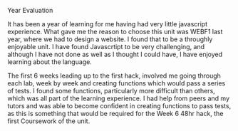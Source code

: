 Year Evaluation

It has been a year of learning for me having had very little javascript experience. What gave me the reason to choose this unit was WEBF1 last year, where we had to design a website. I found that to be a throughly enjoyable unit. I have found Javascrtipt to be very challenging, and although I have not done as well as I thought I could have, I have enjoyed learning about the language.

The first 6 weeks leading up to the first hack, involved me going through each lab, week by week and creating functions which would pass a series of tests. I found some functions, particularly more difficult than others, which was all part of the learning experience. I had help from peers and my tutors and was able to become confident in creating functions to pass tests, as this is something that would be required for the Week 6 48hr hack, the first Coursework of the unit.

